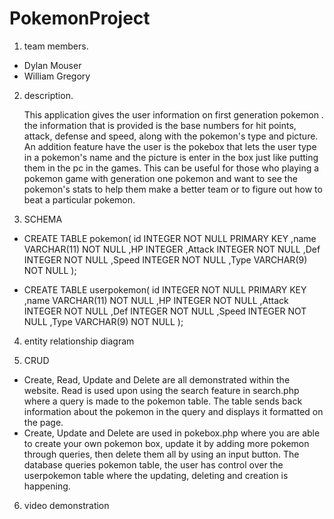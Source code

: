 # PokemonProject
1. team members.
  * Dylan Mouser
  * William Gregory
  
2. description.

   This application gives the user information on first generation pokemon . the information that is provided is the base numbers for hit    points, attack, defense and speed, along with the pokemon's type and picture. An addition feature have the user is the pokebox that        lets the user type in a pokemon's name and the picture is enter in the box just like putting them in the pc in the games. This can be      useful for those who playing a pokemon game with generation one pokemon and want to see the pokemon's stats to help them make a better    team or to figure out how to beat a particular pokemon.
   
3. SCHEMA
  * CREATE TABLE pokemon(
   id     INTEGER  NOT NULL PRIMARY KEY 
  ,name   VARCHAR(11) NOT NULL
  ,HP     INTEGER 
  ,Attack INTEGER  NOT NULL
  ,Def    INTEGER  NOT NULL
  ,Speed  INTEGER  NOT NULL
  ,Type   VARCHAR(9) NOT NULL
);

  * CREATE TABLE userpokemon(
   id     INTEGER  NOT NULL PRIMARY KEY 
  ,name   VARCHAR(11) NOT NULL
  ,HP     INTEGER NOT NULL
  ,Attack INTEGER  NOT NULL
  ,Def    INTEGER  NOT NULL
  ,Speed  INTEGER  NOT NULL
  ,Type   VARCHAR(9) NOT NULL
);
  
 4. entity relationship diagram
 
 5. CRUD 
   * Create, Read, Update and Delete are all demonstrated within the website. Read is used upon using the search feature in search.php where a query is made to the pokemon table. The table sends back information about the pokemon in the query and displays it formatted on the page. 
   * Create, Update and Delete are used in pokebox.php where you are able to create your own pokemon box, update it by adding more pokemon through queries, then delete them all by using an input button. The database queries pokemon table, the user has control over the userpokemon table where the updating, deleting and creation is happening. 
 6. video demonstration
